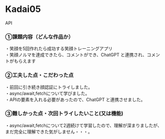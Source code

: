 # Kadai05
API

<h3>①課題内容（どんな作品か）</h3>
・笑顔を5回作れたら成功する笑顔トレーニングアプリ<br>
・笑顔ノルマを達成できたら、コメントができ、ChatGPT と連携され、コメントがもらえます<br>


<h3>②工夫した点・こだわった点</h3>
・前回に引き続き顔認証にトライしました。<br>
・async/await,fetchについて学びました。<br>
・APIの要素を入れる必要があったので、ChatGPT と連携させました。<br>

<h3>③難しかった点・次回トライしたいこと(又は機能)</h3>
・async/await,fetchについて2週続けて学習したので、理解が深まりましたが、まだ完全に理解できた気がしません・・・。
